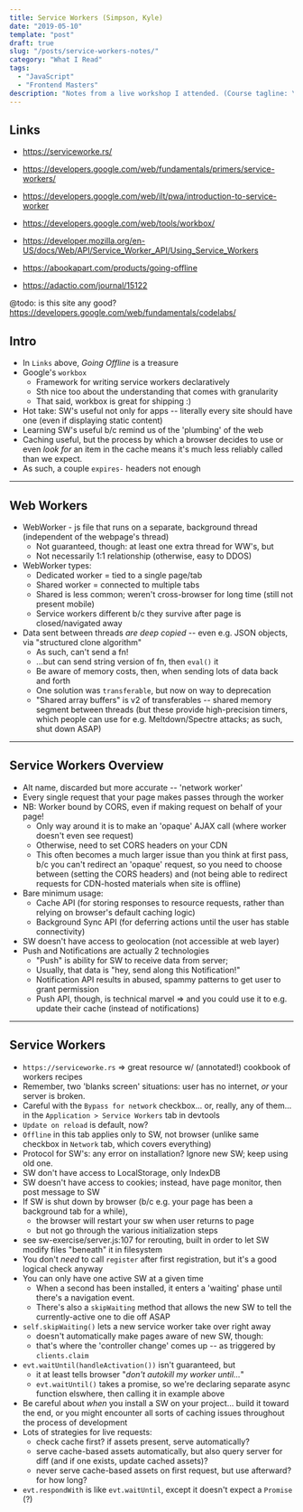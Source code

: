 ```yaml
---
title: Service Workers (Simpson, Kyle)
date: "2019-05-10"
template: "post"
draft: true
slug: "/posts/service-workers-notes/"
category: "What I Read"
tags:
  - "JavaScript"
  - "Frontend Masters"
description: "Notes from a live workshop I attended. (Course tagline: \"In this workshop, we'll get comfortable with workers and write our first Service Worker, using it for caching, synchronization, and notification.\")"
---
```



## Links

* https://serviceworke.rs/

* https://developers.google.com/web/fundamentals/primers/service-workers/

* https://developers.google.com/web/ilt/pwa/introduction-to-service-worker

* https://developers.google.com/web/tools/workbox/

* https://developer.mozilla.org/en-US/docs/Web/API/Service_Worker_API/Using_Service_Workers

* https://abookapart.com/products/going-offline

* https://adactio.com/journal/15122

@todo: is this site any good? https://developers.google.com/web/fundamentals/codelabs/


## Intro

* In `Links` above, _Going Offline_ is a treasure
* Google's `workbox` 
    * Framework for writing service workers declaratively
    * Sth nice too about the understanding that comes with granularity
    * That said, workbox is great for shipping :)
* Hot take: SW's useful not only for apps -- literally every site should have one (even if displaying static content)
* Learning SW's useful b/c remind us of the 'plumbing' of the web
* Caching useful, but the process by which a browser decides to use or even _look for_ an item in the cache means it's much less reliably called than we expect.
* As such, a couple `expires-` headers not enough

---

## Web Workers

* WebWorker - js file that runs on a separate, background thread (independent of the webpage's thread)
    * Not guaranteed, though: at least one extra thread for WW's, but 
    * Not necessarily 1:1 relationship (otherwise, easy to DDOS)
* WebWorker types:
    * Dedicated worker = tied to a single page/tab
    * Shared worker = connected to multiple tabs
    * Shared is less common; weren't cross-browser for long time (still not present mobile)
    * Service workers different b/c they survive after page is closed/navigated away
* Data sent between threads _are deep copied_ -- even e.g. JSON objects, via "structured clone algorithm"
    * As such, can't send a fn!
    * ...but can send string version of fn, then `eval()` it
    * Be aware of memory costs, then, when sending lots of data back and forth
    * One solution was `transferable`, but now on way to deprecation
    * "Shared array buffers" is v2 of transferables -- shared memory segment between threads (but these provide high-precision timers, which people can use for e.g. Meltdown/Spectre attacks; as such, shut down ASAP)

---

## Service Workers Overview

* Alt name, discarded but more accurate -- 'network worker'
* Every single request that your page makes passes through the worker
* NB: Worker bound by CORS, even if making request on behalf of your page!
    * Only way around it is to make an 'opaque' AJAX call (where worker doesn't even see request)
    * Otherwise, need to set CORS headers on your CDN
    * This often becomes a much larger issue than you think at first pass, b/c you can't redirect an 'opaque' request, so you need to choose between (setting the CORS headers) and (not being able to redirect requests for CDN-hosted materials when site is offline) 
* Bare minimum usage: 
    * Cache API (for storing responses to resource requests, rather than relying on browser's default caching logic)
    * Background Sync API (for deferring actions until the user has stable connectivity)
* SW doesn't have access to geolocation (not accessible at web layer)
* Push and Notifications are actually 2 technologies
    * "Push" is ability for SW to receive data from server;
    * Usually, that data is "hey, send along this Notification!"
    * Notification API results in abused, spammy patterns to get user to grant permission
    * Push API, though, is technical marvel => and you could use it to e.g. update their cache (instead of notifications) 

--- 

## Service Workers 

* `https://serviceworke.rs` => great resource w/ (annotated!) cookbook of workers recipes
* Remember, two 'blanks screen' situations: user has no internet, _or_ your server is broken.
* Careful with the `Bypass for network` checkbox... or, really, any of them... in the `Application > Service Workers` tab in devtools
* `Update on reload` is default, now?
* `Offline` in this tab applies only to SW, not browser (unlike same checkbox in `Network` tab, which covers everything)
* Protocol for SW's: any error on installation? Ignore new SW; keep using old one.
* SW don't have access to LocalStorage, only IndexDB
* SW doesn't have access to cookies; instead, have page monitor, then post message to SW
* If SW is shut down by browser (b/c e.g. your page has been a background tab for a while), 
    * the browser will restart your sw when user returns to page
    * but not go through the various initialization steps
* see sw-exercise/server.js:107 for rerouting, built in order to let SW modify files "beneath" it in filesystem
* You don't _need_ to call `register` after first registration, but it's a good logical check anyway
* You can only have one active SW at a given time
    * When a second has been installed, it enters a 'waiting' phase until there's a navigation event.
    * There's also a `skipWaiting` method that allows the new SW to tell the currently-active one to die off ASAP
* `self.skipWaiting()` lets a new service worker take over right away
    * doesn't automatically make pages aware of new SW, though:
    * that's where the 'controller change' comes up -- as triggered by `clients.claim`
* `evt.waitUntil(handleActivation())` isn't guaranteed, but 
    * it at least tells browser "_don't autokill my worker until..._"
    * `evt.waitUntil()` takes a promise, so we're declaring separate async function elswhere, then calling it in example above
* Be careful about _when_ you install a SW on your project... build it toward the end, or you might encounter all sorts of caching issues throughout the process of development
* Lots of strategies for live requests: 
    * check cache first? if assets present, serve automatically? 
    * serve cache-based assets automatically, but also query server for diff (and if one exists, update cached assets)?
    * never serve cache-based assets on first request, but use afterward? for how long?
* `evt.respondWith` is like `evt.waitUntil`, except it doesn't expect a `Promise` (?)





